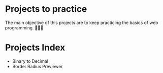 # Projects to practice
The main objective of this projects are to keep practicing the basics of web programming. 👨🏽‍💻

# Projects Index
- Binary to Decimal
- Border Radius Previewer